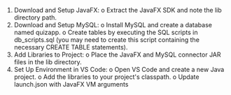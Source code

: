 1. Download and Setup JavaFX:
  o Extract the JavaFX SDK and note the lib directory path.
2. Download and Setup MySQL:
  o Install MySQL and create a database named quizapp.
  o Create tables by executing the SQL scripts in db_scripts.sql (you may need to
    create this script containing the necessary CREATE TABLE statements).
3. Add Libraries to Project:
  o Place the JavaFX and MySQL connector JAR files in the lib directory.
4. Set Up Environment in VS Code:
  o Open VS Code and create a new Java project.
  o Add the libraries to your project's classpath.
  o Update launch.json with JavaFX VM arguments
